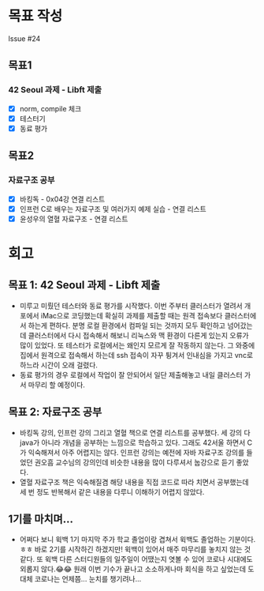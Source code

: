 # 목표 작성
Issue #24

## 목표1
### 42 Seoul 과제 - Libft 제출
- [x] norm, compile 체크
- [x] 테스터기
- [x] 동료 평가

## 목표2
### 자료구조 공부
- [x] 바킹독 - 0x04강 연결 리스트
- [x] 인프런 C로 배우는 자료구조 및 여러가지 예제 실습 - 연결 리스트
- [x] 윤성우의 열혈 자료구조 - 연결 리스트

# 회고
## 목표 1: 42 Seoul 과제 - Libft 제출
* 미루고 미뤘던 테스터와 동료 평가를 시작했다. 이번 주부터 클러스터가 열려서 개포에서 iMac으로 코딩했는데 확실히 과제를 제출할 때는 원격 접속보다 클러스터에서 하는게 편하다. 분명 로컬 환경에서 컴파일 되는 것까지 모두 확인하고 넘어갔는데 클러스터에서 다시 접속해서 해보니 리눅스와 맥 환경이 다른게 있는지 오류가 많이 있었다. 또 테스터가 로컬에서는 왜인지 모르게 잘 작동하지 않는다. 그 와중에 집에서 원격으로 접속해서 하는데 ssh 접속이 자꾸 튕겨서 인내심을 가지고 vnc로 하느라 시간이 오래 걸렸다.
* 동료 평가의 경우 로컬에서 작업이 잘 안되어서 일단 제출해놓고 내일 클러스터 가서 마무리 할 예정이다.

## 목표 2: 자료구조 공부
* 바킹독 강의, 인프런 강의 그리고 열혈 책으로 연결 리스트를 공부했다. 세 강의 다 java가 아니라 개념을 공부하는 느낌으로 학습하고 있다. 그래도 42서울 하면서 C가 익숙해져서 아주 어렵지는 않다. 인프런 강의는 예전에 자바 자료구조 강의를 들었던 권오흠 교수님의 강의인데 비슷한 내용을 많이 다루셔서 눕강으로 듣기 좋았다.
* 열혈 자료구조 책은 익숙해질겸 해당 내용을 직접 코드로 따라 치면서 공부했는데 세 번 정도 반복해서 같은 내용을 다루니 이해하기 어렵지 않았다.

## 1기를 마치며...
* 어쩌다 보니 윅백 1기 마지막 주가 학교 졸업이랑 겹쳐서 윅백도 졸업하는 기분이다.ㅎㅎ 바로 2기를 시작하긴 하겠지만! 윅백이 있어서 매주 마무리를 놓치지 않는 것 같다. 또 윅백 다른 스터디원들의 일주일이 어땠는지 엿볼 수 있어 코로나 시대에도 외롭지 않다.😂😂 원래 이번 기수가 끝나고 소소하게나마 회식을 하고 싶었는데 도대체 코로나는 언제쯤... 눈치를 챙기려나...